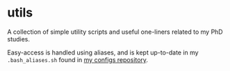 # utils
A collection of simple utility scripts and useful one-liners related to my PhD studies.

Easy-access is handled using aliases, and is kept up-to-date in my `.bash_aliases.sh` found in [my configs repository](https://github.com/kristian-ebstrup/configs).
